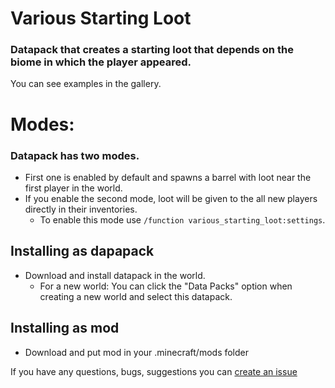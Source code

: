 # Various Starting Loot

### Datapack that creates a starting loot that depends on the biome in which the player appeared. 
You can see examples in the gallery.

# Modes:
### Datapack has two modes. 
- First one is enabled by default and spawns a barrel with loot near the first player in the world.
- If you enable the second mode, loot will be given to the all new players directly in their inventories.
  - To enable this mode use `/function various_starting_loot:settings`.

## Installing as dapapack
- Download and install datapack in the world.
  - For a new world: You can click the "Data Packs" option when creating a new world and select this datapack.


## Installing as mod
- Download and put mod in your .minecraft/mods folder

If you have any questions, bugs, suggestions you can [create an issue](https://github.com/Komaru-cats/Various-Starting-Loot/issues)
